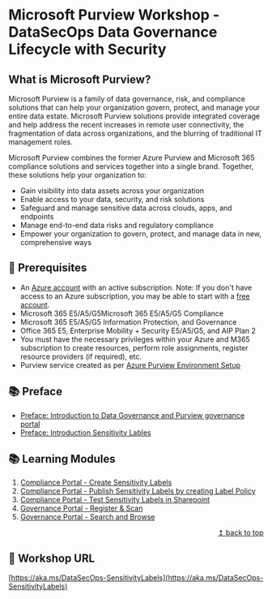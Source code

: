 # Microsoft Purview Workshop - DataSecOps Data Governance Lifecycle with Security

## What is Microsoft Purview?

Microsoft Purview is a family of data governance, risk, and compliance solutions that can help your organization govern, protect, and manage your entire data estate. Microsoft Purview solutions provide integrated coverage and help address the recent increases in remote user connectivity, the fragmentation of data across organizations, and the blurring of traditional IT management roles.

Microsoft Purview combines the former Azure Purview and Microsoft 365 compliance solutions and services together into a single brand. Together, these solutions help your organization to:

* Gain visibility into data assets across your organization
* Enable access to your data, security, and risk solutions
* Safeguard and manage sensitive data across clouds, apps, and endpoints
* Manage end-to-end data risks and regulatory compliance
* Empower your organization to govern, protect, and manage data in new, comprehensive ways

## :thinking: Prerequisites

* An [Azure account](https://azure.microsoft.com/free/) with an active subscription. Note: If you don't have access to an Azure subscription, you may be able to start with a [free account](https://www.azure.com/free).
* Microsoft 365 E5/A5/G5Microsoft 365 E5/A5/G5 Compliance
* Microsoft 365 E5/A5/G5 Information Protection, and Governance
* Office 365 E5, Enterprise Mobility + Security E5/A5/G5, and AIP Plan 2
* You must have the necessary privileges within your Azure and M365 subscription to create resources, perform role assignments, register resource providers (if required), etc.
* Purview service created as per [Azure Purview Environment Setup](./modules.md/AzurePurviewSetup.md)


## :books: Preface

* [Preface: Introduction to Data Governance and Purview governance portal](./modules.md/PrefaceGovernancePortal.md)
* [Preface: Introduction Sensitivity Lables](./modules.md/PrefaceCompliancePortal.md)

## :books: Learning Modules

1. [Compliance Portal - Create Sensitivity Labels](./modules.md/module01.md)
2. [Compliance Portal - Publish Sensitivity Labels by creating Label Policy](./modules.md/module02.md)
3. [Compliance Portal - Test Sensitivity Labels in Sharepoint](./modules.md/module03.md)
4. [Governance Portal - Register & Scan](./modules.md/module04a.md)
5. [Governance Portal - Search and Browse](./modules.md/module05.md)


<div align="right"><a href="#microsoft-purview-datasecops-workshop">↥ back to top</a></div>

## :link: Workshop URL

[https://aka.ms/DataSecOps-SensitivityLabels](https://aka.ms/DataSecOps-SensitivityLabels)
